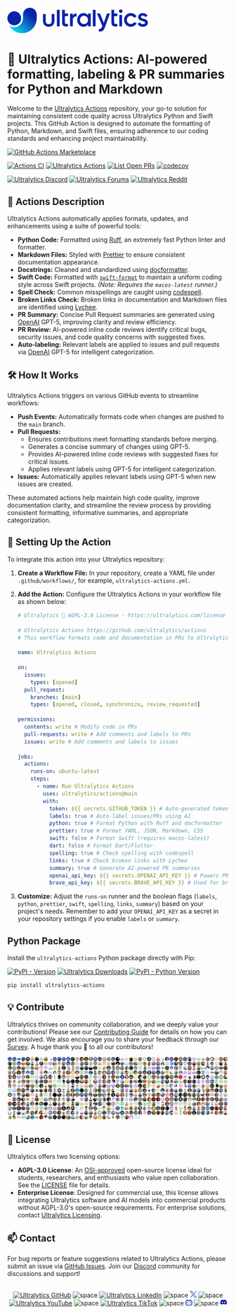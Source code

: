<a href="https://www.ultralytics.com/"><img src="https://raw.githubusercontent.com/ultralytics/assets/main/logo/Ultralytics_Logotype_Original.svg" width="320" alt="Ultralytics logo"></a>

# 🚀 Ultralytics Actions: AI-powered formatting, labeling & PR summaries for Python and Markdown

Welcome to the [Ultralytics Actions](https://github.com/ultralytics/actions) repository, your go-to solution for maintaining consistent code quality across Ultralytics Python and Swift projects. This GitHub Action is designed to automate the formatting of Python, Markdown, and Swift files, ensuring adherence to our coding standards and enhancing project maintainability.

[![GitHub Actions Marketplace](https://img.shields.io/badge/Marketplace-Ultralytics_Actions-blue?style=flat&logo=github)](https://github.com/marketplace/actions/ultralytics-actions)

[![Actions CI](https://github.com/ultralytics/actions/actions/workflows/ci.yml/badge.svg)](https://github.com/ultralytics/actions/actions/workflows/ci.yml)
[![Ultralytics Actions](https://github.com/ultralytics/actions/actions/workflows/format.yml/badge.svg)](https://github.com/ultralytics/actions/actions/workflows/format.yml)
[![List Open PRs](https://github.com/ultralytics/actions/actions/workflows/open-prs.yml/badge.svg)](https://github.com/ultralytics/actions/actions/workflows/open-prs.yml)
[![codecov](https://codecov.io/github/ultralytics/actions/graph/badge.svg?token=DoizJ1WS6j)](https://codecov.io/github/ultralytics/actions)

[![Ultralytics Discord](https://img.shields.io/discord/1089800235347353640?logo=discord&logoColor=white&label=Discord&color=blue)](https://discord.com/invite/ultralytics)
[![Ultralytics Forums](https://img.shields.io/discourse/users?server=https%3A%2F%2Fcommunity.ultralytics.com&logo=discourse&label=Forums&color=blue)](https://community.ultralytics.com/)
[![Ultralytics Reddit](https://img.shields.io/reddit/subreddit-subscribers/ultralytics?style=flat&logo=reddit&logoColor=white&label=Reddit&color=blue)](https://reddit.com/r/ultralytics)

## 📄 Actions Description

Ultralytics Actions automatically applies formats, updates, and enhancements using a suite of powerful tools:

- **Python Code:** Formatted using [Ruff](https://github.com/astral-sh/ruff), an extremely fast Python linter and formatter.
- **Markdown Files:** Styled with [Prettier](https://github.com/prettier/prettier) to ensure consistent documentation appearance.
- **Docstrings:** Cleaned and standardized using [docformatter](https://github.com/PyCQA/docformatter).
- **Swift Code:** Formatted with [`swift-format`](https://github.com/swiftlang/swift-format) to maintain a uniform coding style across Swift projects. _(Note: Requires the `macos-latest` runner.)_
- **Spell Check:** Common misspellings are caught using [codespell](https://github.com/codespell-project/codespell).
- **Broken Links Check:** Broken links in documentation and Markdown files are identified using [Lychee](https://github.com/lycheeverse/lychee).
- **PR Summary:** Concise Pull Request summaries are generated using [OpenAI](https://openai.com/) GPT-5, improving clarity and review efficiency.
- **PR Review:** AI-powered inline code reviews identify critical bugs, security issues, and code quality concerns with suggested fixes.
- **Auto-labeling:** Relevant labels are applied to issues and pull requests via [OpenAI](https://openai.com/) GPT-5 for intelligent categorization.

## 🛠️ How It Works

Ultralytics Actions triggers on various GitHub events to streamline workflows:

- **Push Events:** Automatically formats code when changes are pushed to the `main` branch.
- **Pull Requests:**
  - Ensures contributions meet formatting standards before merging.
  - Generates a concise summary of changes using GPT-5.
  - Provides AI-powered inline code reviews with suggested fixes for critical issues.
  - Applies relevant labels using GPT-5 for intelligent categorization.
- **Issues:** Automatically applies relevant labels using GPT-5 when new issues are created.

These automated actions help maintain high code quality, improve documentation clarity, and streamline the review process by providing consistent formatting, informative summaries, and appropriate categorization.

## 🔧 Setting Up the Action

To integrate this action into your Ultralytics repository:

1.  **Create a Workflow File:** In your repository, create a YAML file under `.github/workflows/`, for example, `ultralytics-actions.yml`.

2.  **Add the Action:** Configure the Ultralytics Actions in your workflow file as shown below:

    ```yaml
    # Ultralytics 🚀 AGPL-3.0 License - https://ultralytics.com/license

    # Ultralytics Actions https://github.com/ultralytics/actions
    # This workflow formats code and documentation in PRs to Ultralytics standards

    name: Ultralytics Actions

    on:
      issues:
        types: [opened]
      pull_request:
        branches: [main]
        types: [opened, closed, synchronize, review_requested]

    permissions:
      contents: write # Modify code in PRs
      pull-requests: write # Add comments and labels to PRs
      issues: write # Add comments and labels to issues

    jobs:
      actions:
        runs-on: ubuntu-latest
        steps:
          - name: Run Ultralytics Actions
            uses: ultralytics/actions@main
            with:
              token: ${{ secrets.GITHUB_TOKEN }} # Auto-generated token
              labels: true # Auto-label issues/PRs using AI
              python: true # Format Python with Ruff and docformatter
              prettier: true # Format YAML, JSON, Markdown, CSS
              swift: false # Format Swift (requires macos-latest)
              dart: false # Format Dart/Flutter
              spelling: true # Check spelling with codespell
              links: true # Check broken links with Lychee
              summary: true # Generate AI-powered PR summaries
              openai_api_key: ${{ secrets.OPENAI_API_KEY }} # Powers PR summaries, labels and comments
              brave_api_key: ${{ secrets.BRAVE_API_KEY }} # Used for broken link resolution
    ```

3.  **Customize:** Adjust the `runs-on` runner and the boolean flags (`labels`, `python`, `prettier`, `swift`, `spelling`, `links`, `summary`) based on your project's needs. Remember to add your `OPENAI_API_KEY` as a secret in your repository settings if you enable `labels` or `summary`.

## Python Package

Install the `ultralytics-actions` Python package directly with Pip:

[![PyPI - Version](https://img.shields.io/pypi/v/ultralytics-actions?logo=pypi&logoColor=white)](https://pypi.org/project/ultralytics-actions/)
[![Ultralytics Downloads](https://static.pepy.tech/badge/ultralytics-actions)](https://clickpy.clickhouse.com/dashboard/ultralytics-actions)
[![PyPI - Python Version](https://img.shields.io/pypi/pyversions/ultralytics-actions?logo=python&logoColor=gold)](https://pypi.org/project/ultralytics-actions/)

```sh
pip install ultralytics-actions
```

## 💡 Contribute

Ultralytics thrives on community collaboration, and we deeply value your contributions! Please see our [Contributing Guide](https://docs.ultralytics.com/help/contributing/) for details on how you can get involved. We also encourage you to share your feedback through our [Survey](https://www.ultralytics.com/survey?utm_source=github&utm_medium=social&utm_campaign=Survey). A huge thank you 🙏 to all our contributors!

[![Ultralytics open-source contributors](https://raw.githubusercontent.com/ultralytics/assets/main/im/image-contributors.png)](https://github.com/ultralytics/ultralytics/graphs/contributors)

## 📄 License

Ultralytics offers two licensing options:

- **AGPL-3.0 License**: An [OSI-approved](https://opensource.org/license/agpl-v3) open-source license ideal for students, researchers, and enthusiasts who value open collaboration. See the [LICENSE](https://github.com/ultralytics/ultralytics/blob/main/LICENSE) file for details.
- **Enterprise License**: Designed for commercial use, this license allows integrating Ultralytics software and AI models into commercial products without AGPL-3.0's open-source requirements. For enterprise solutions, contact [Ultralytics Licensing](https://www.ultralytics.com/license).

## 📫 Contact

For bug reports or feature suggestions related to Ultralytics Actions, please submit an issue via [GitHub Issues](https://github.com/ultralytics/actions/issues). Join our [Discord](https://discord.com/invite/ultralytics) community for discussions and support!

<br>
<div align="center">
  <a href="https://github.com/ultralytics"><img src="https://raw.githubusercontent.com/ultralytics/assets/main/social/logo-social-github.png" width="3%" alt="Ultralytics GitHub"></a>
  <img src="https://raw.githubusercontent.com/ultralytics/assets/main/social/logo-transparent.png" width="3%" alt="space">
  <a href="https://www.linkedin.com/company/ultralytics/"><img src="https://raw.githubusercontent.com/ultralytics/assets/main/social/logo-social-linkedin.png" width="3%" alt="Ultralytics LinkedIn"></a>
  <img src="https://raw.githubusercontent.com/ultralytics/assets/main/social/logo-transparent.png" width="3%" alt="space">
  <a href="https://twitter.com/ultralytics"><img src="https://raw.githubusercontent.com/ultralytics/assets/main/social/logo-social-twitter.png" width="3%" alt="Ultralytics Twitter"></a>
  <img src="https://raw.githubusercontent.com/ultralytics/assets/main/social/logo-transparent.png" width="3%" alt="space">
  <a href="https://youtube.com/ultralytics"><img src="https://raw.githubusercontent.com/ultralytics/assets/main/social/logo-social-youtube.png" width="3%" alt="Ultralytics YouTube"></a>
  <img src="https://raw.githubusercontent.com/ultralytics/assets/main/social/logo-transparent.png" width="3%" alt="space">
  <a href="https://www.tiktok.com/@ultralytics"><img src="https://raw.githubusercontent.com/ultralytics/assets/main/social/logo-social-tiktok.png" width="3%" alt="Ultralytics TikTok"></a>
  <img src="https://raw.githubusercontent.com/ultralytics/assets/main/social/logo-transparent.png" width="3%" alt="space">
  <a href="https://ultralytics.com/bilibili"><img src="https://raw.githubusercontent.com/ultralytics/assets/main/social/logo-social-bilibili.png" width="3%" alt="Ultralytics BiliBili"></a>
  <img src="https://raw.githubusercontent.com/ultralytics/assets/main/social/logo-transparent.png" width="3%" alt="space">
  <a href="https://discord.com/invite/ultralytics"><img src="https://raw.githubusercontent.com/ultralytics/assets/main/social/logo-social-discord.png" width="3%" alt="Ultralytics Discord"></a>
</div>
